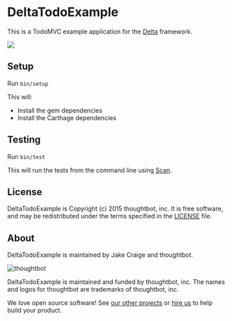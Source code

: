# DeltaTodoExample

This is a TodoMVC example application for the [Delta] framework.

<img src="https://cloud.githubusercontent.com/assets/3799709/12044447/3409d1e2-ae46-11e5-9738-54200dbf1d4d.gif" />

[Delta]: https://github.com/thoughtbot/Delta

## Setup

Run `bin/setup`

This will:

 - Install the gem dependencies
 - Install the Carthage dependencies

## Testing

Run `bin/test`

This will run the tests from the command line using [Scan].

[Scan]: https://github.com/fastlane/scan

## License

DeltaTodoExample is Copyright (c) 2015 thoughtbot, inc.
It is free software, and may be redistributed
under the terms specified in the [LICENSE] file.

  [LICENSE]: /LICENSE

## About

DeltaTodoExample is maintained by Jake Craige and thoughtbot.

![thoughtbot](https://thoughtbot.com/logo.png)

DeltaTodoExample is maintained and funded by thoughtbot, inc.
The names and logos for thoughtbot are trademarks of thoughtbot, inc.

We love open source software!
See [our other projects][community]
or [hire us][hire] to help build your product.

  [community]: https://thoughtbot.com/community?utm_source=github
  [hire]: https://thoughtbot.com/hire-us?utm_source=github
